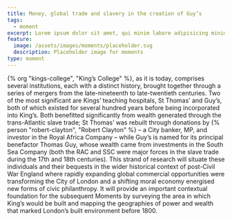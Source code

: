 ```yaml
---
title: Money, global trade and slavery in the creation of Guy’s
tags:
  - moment
excerpt: Lorem ipsum dolor sit amet, qui minim labore adipisicing minim sint cillum sint consectetur cupidatat.
feature:
  image: /assets/images/moments/placeholder.svg
  description: Placeholder image for moments
type: moment
---
```


{% org "kings-college", "King’s College" %}, as it is today, comprises several institutions, each with a distinct history, brought together through a series of mergers from the late-nineteenth to late-twentieth centuries. Two of the most significant are Kings’ teaching hospitals, St Thomas’ and Guy’s, both of which existed for several hundred years before being incorporated into King’s. Both benefitted significantly from wealth generated through the trans-Atlantic slave trade; St Thomas’ was rebuilt through donations by {% person "robert-clayton", "Robert Clayton" %} – a City banker, MP, and investor in the Royal Africa Company – while Guy’s is named for its principal benefactor Thomas Guy, whose wealth came from investments in the South Sea Company (both the RAC and SSC were major forces in the slave trade during the 17th and 18th centuries). This strand of research will situate these individuals and their bequests in the wider historical context of post-Civil War England where rapidly expanding global commercial opportunities were transforming the City of London and a shifting moral economy energised new forms of civic philanthropy. It will provide an important contextual foundation for the subsequent Moments by surveying the area in which King’s would be built and mapping the geographies of power and wealth that marked London’s built environment before 1800.
